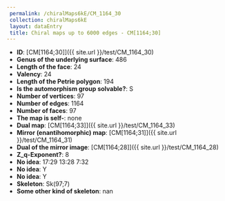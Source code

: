 ```yaml
--- 
 permalink: /chiralMaps6kE/CM_1164_30 
 collection: chiralMaps6kE
 layout: dataEntry
 title: Chiral maps up to 6000 edges - CM[1164;30]
---
```


- **ID**: [CM[1164;30]]({{ site.url }}/test/CM_1164_30)
- **Genus of the underlying surface**: 486
- **Length of the face**: 24
- **Valency**: 24
- **Length of the Petrie polygon**: 194
- **Is the automorphism group solvable?**: S
- **Number of vertices**: 97
- **Number of edges**: 1164
- **Number of faces**: 97
- **The map is self-**: none
- **Dual map**: [CM[1164;33]]({{ site.url }}/test/CM_1164_33)
- **Mirror (enantihomorphic) map**: [CM[1164;31]]({{ site.url }}/test/CM_1164_31)
- **Dual of the mirror image**: [CM[1164;28]]({{ site.url }}/test/CM_1164_28)
- **Z_q-Exponent?**: 8
- **No idea**:  17:29 13:28 7:32
- **No idea**: Y
- **No idea**: Y
- **Skeleton**: Sk(97;7)
- **Some other kind of skeleton**: nan
